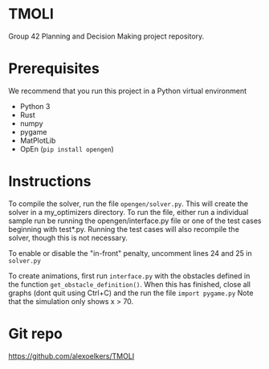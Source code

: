 # TMOLI
Group 42 Planning and Decision Making project repository. 

# Prerequisites
We recommend that you run this project in a Python virtual environment
 - Python 3
 - Rust
 - numpy
 - pygame
 - MatPlotLib
 - OpEn (`pip install opengen`) 

# Instructions
To compile the solver, run the file `opengen/solver.py`. This will create the solver in a my_optimizers directory. To run the file, either run a individual sample run be running the opengen/interface.py file or one of the test cases beginning with test*.py. Running the test cases will also recompile the solver, though this is not necessary.

To enable or disable the "in-front" penalty, uncomment lines 24 and 25 in `solver.py`

To create animations, first run `interface.py` with the obstacles defined in the function `get_obstacle_definition()`. When this has finished, close all graphs (dont quit using Ctrl+C) and the run the file `import pygame.py` Note that the simulation only shows x > 70. 

# Git repo
https://github.com/alexoelkers/TMOLI
